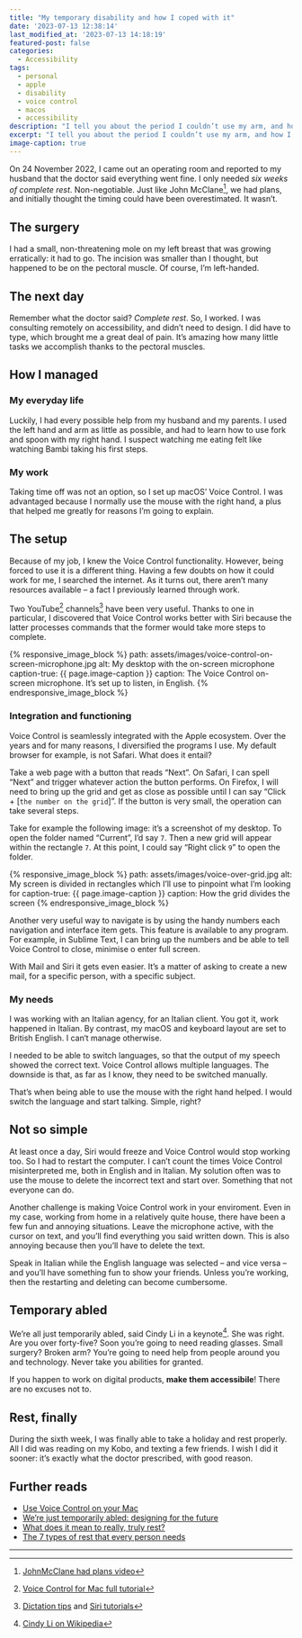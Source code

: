 ```yaml
---
title: "My temporary disability and how I coped with it"
date: '2023-07-13 12:38:14'
last_modified_at: '2023-07-13 14:18:19'
featured-post: false
categories:
  - Accessibility
tags:
  - personal
  - apple
  - disability
  - voice control
  - macos
  - accessibility
description: "I tell you about the period I couldn’t use my arm, and how I used technology to work. But seriously, I should have rested."
excerpt: "I tell you about the period I couldn’t use my arm, and how I used technology to work. But seriously, I should have rested."
image-caption: true
---
```

On 24 November 2022, I came out an operating room and reported to my husband that the doctor said everything went fine. I only needed _six weeks of complete rest_. Non-negotiable. Just like John McClane[^JohnMcClane], we had plans, and initially thought the timing could have been overestimated. It wasn’t.

## The surgery

I had a small, non-threatening mole on my left breast that was growing erratically: it had to go. The incision was smaller than I thought, but happened to be on the pectoral muscle. Of course, I’m left-handed.

## The next day

Remember what the doctor said? _Complete rest_. So, I worked. I was consulting remotely on accessibility, and didn’t need to design. I did have to type, which brought me a great deal of pain. It’s amazing how many little tasks we accomplish thanks to the pectoral muscles.

## How I managed

### My everyday life

Luckily, I had every possible help from my husband and my parents. I used the left hand and arm as little as possible, and had to learn how to use fork and spoon with my right hand. I suspect watching me eating felt like watching Bambi taking his first steps.

### My work

Taking time off was not an option, so I set up macOS’ Voice Control. I was advantaged because I normally use the mouse with the right hand, a plus that helped me greatly for reasons I’m going to explain.

## The setup

Because of my job, I knew the Voice Control functionality. However, being forced to use it is a different thing. Having a few doubts on how it could work for me, I searched the internet. As it turns out, there aren’t many resources available – a fact I previously learned through work.

Two YouTube[^channel1] channels[^channel2] have been very useful. Thanks to one in particular, I discovered that Voice Control works better with Siri because the latter processes commands that the former would take more steps to complete.

{% responsive_image_block %}
  path: assets/images/voice-control-on-screen-microphone.jpg
  alt: My desktop with the on-screen microphone
  caption-true: {{ page.image-caption }}
  caption: The Voice Control on-screen microphone. It’s set up to listen, in English.
{% endresponsive_image_block %}

### Integration and functioning

Voice Control is seamlessly integrated with the Apple ecosystem. Over the years and for many reasons, I diversified the programs I use. My default browser for example, is not Safari. What does it entail?

Take a web page with a button that reads &ldquo;Next&rdquo;. On Safari, I can spell &ldquo;Next&rdquo; and trigger whatever action the button performs. On Firefox, I will need to bring up the grid and get as close as possible until I can say &ldquo;Click + [<code>the number on the grid</code>]&rdquo;. If the button is very small, the operation can take several steps.

Take for example the following image: it’s a screenshot of my desktop. To open the folder named &ldquo;Current&rdquo;, I’d say <code>7</code>. Then a new grid will appear within the rectangle <code>7</code>. At this point, I could say &ldquo;Right click <code>9</code>&rdquo; to open the folder.

{% responsive_image_block %}
  path: assets/images/voice-over-grid.jpg
  alt: My screen is divided in rectangles which I’ll use to pinpoint what I’m looking for
  caption-true: {{ page.image-caption }}
  caption: How the grid divides the screen
{% endresponsive_image_block %}

Another very useful way to navigate is by using the handy numbers each navigation and interface item gets. This feature is available to any program. For example, in Sublime Text, I can bring up the numbers and be able to tell Voice Control to close, minimise o enter full screen.

With Mail and Siri it gets even easier. It’s a matter of asking to create a new mail, for a specific person, with a specific subject.

### My needs

I was working with an Italian agency, for an Italian client. You got it, work happened in Italian. By contrast, my macOS and keyboard layout are set to British English. I can‘t manage otherwise.

I needed to be able to switch languages, so that the output of my speech showed the correct text. Voice Control allows multiple languages. The downside is that, as far as I know, they need to be switched manually.

That’s when being able to use the mouse with the right hand helped. I would switch the language and start talking. Simple, right?

## Not so simple

At least once a day, Siri would freeze and Voice Control would stop working too. So I had to restart the computer. I can’t count the times Voice Control misinterpreted me, both in English and in Italian. My solution often was to use the mouse to delete the incorrect text and start over. Something that not everyone can do.

Another challenge is making Voice Control work in your enviroment. Even in my case, working from home in a relatively quite house, there have been a few fun and annoying situations. Leave the microphone active, with the cursor on text, and you’ll find everything you said written down. This is also annoying because then you’ll have to delete the text.

Speak in Italian while the English language was selected – and vice versa – and you’ll have something fun to show your friends. Unless you’re working, then the restarting and deleting can become cumbersome.

## Temporary abled

We’re all just temporarily abled, said Cindy Li in a keynote[^cindyli]. She was right. Are you over forty-five? Soon you’re going to need reading glasses. Small surgery? Broken arm? You’re going to need help from people around you and technology. Never take you abilities for granted.

If you happen to work on digital products, **make them accessibile**! There are no excuses not to.

## Rest, finally

During the sixth week, I was finally able to take a holiday and rest properly. All I did was reading on my Kobo, and texting a few friends. I wish I did it sooner: it’s exactly what the doctor prescribed, with good reason.

## Further reads

- [Use Voice Control on your Mac](https://support.apple.com/en-us/HT210539)
- [We’re just temporarily abled: designing for the future](https://www.invisionapp.com/inside-design/accessibility-design-for-the-future/)
- [What does it mean to really, truly rest?](https://www.self.com/story/what-does-rest-mean)
- [The 7 types of rest that every person needs](https://ideas.ted.com/the-7-types-of-rest-that-every-person-needs/)

---

[^JohnMcClane]: [JohnMcClane had plans video](https://youtu.be/YMQpJB_p9b0)
[^channel1]: [Voice Control for Mac full tutorial](https://www.youtube.com/watch?v=6y6MQq-Jtz0)
[^channel2]: [Dictation tips](https://www.youtube.com/watch?v=PWx64HznFiU) and [Siri tutorials](https://www.youtube.com/playlist?list=PL1bsBsPtN-9Ro-iPQ9gH3ueUAGND8jka-)
[^cindyli]: [Cindy Li on Wikipedia](https://en.wikipedia.org/wiki/Cindy_Li)
